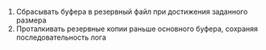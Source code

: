 1. Сбрасывать буфера в резервный файл при достижения заданного размера
2. Проталкивать резервные копии раньше основного буфера, сохраняя последовательность лога
